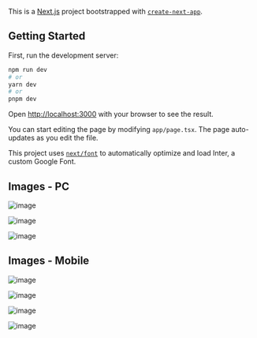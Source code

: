 This is a [Next.js](https://nextjs.org/) project bootstrapped with [`create-next-app`](https://github.com/vercel/next.js/tree/canary/packages/create-next-app).

## Getting Started

First, run the development server:

```bash
npm run dev
# or
yarn dev
# or
pnpm dev
```

Open [http://localhost:3000](http://localhost:3000) with your browser to see the result.

You can start editing the page by modifying `app/page.tsx`. The page auto-updates as you edit the file.

This project uses [`next/font`](https://nextjs.org/docs/basic-features/font-optimization) to automatically optimize and load Inter, a custom Google Font.

## Images - PC

![image](https://github.com/yunustaha/student-app/assets/48367134/62f7fa14-2ff5-4297-a285-3f03730e2748)


![image](https://github.com/yunustaha/student-app/assets/48367134/252db474-57c6-4ec9-be53-c98ccf8bef7b)


![image](https://github.com/yunustaha/student-app/assets/48367134/907024f3-7aaa-43c2-ad1d-57b997718264)

## Images - Mobile

![image](https://github.com/yunustaha/student-app/assets/48367134/dbaed813-6227-47e4-860f-8228a386be68)

![image](https://github.com/yunustaha/student-app/assets/48367134/fd763918-0e6c-407c-9fe9-30fba61c8d4a)

![image](https://github.com/yunustaha/student-app/assets/48367134/1e710554-48a9-4a64-a576-833a779417ca)

![image](https://github.com/yunustaha/student-app/assets/48367134/c7ada373-5c5a-42e1-9d0d-f606e0c352aa)


